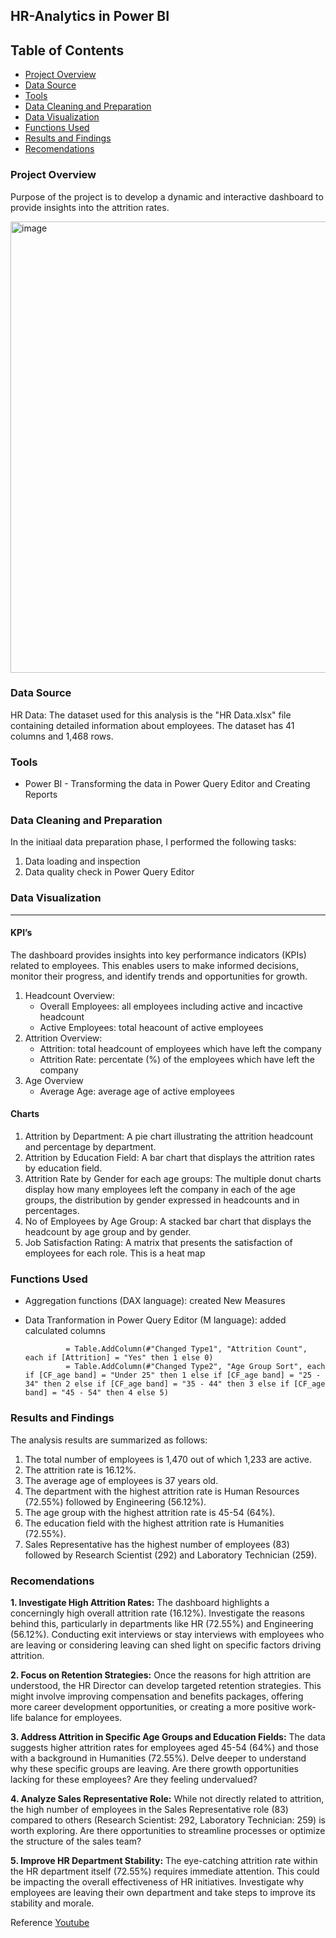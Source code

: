 ## HR-Analytics in Power BI

## Table of Contents
- [Project Overview](#project-overview)
- [Data Source](#data-source)
- [Tools](#tools)
- [Data Cleaning and Preparation](#data-cleaning-and-preparation)
- [Data Visualization](#data-visualization)
- [Functions Used](#functions-used)
- [Results and Findings](#results-and-findings)
- [Recomendations](#recomendations)


### Project Overview
Purpose of the project is to develop a dynamic and interactive dashboard to provide insights into the attrition rates.

<img width="722" alt="image" src="https://github.com/irenhajnal/HR-Analytics/assets/122035130/84362595-27f0-4394-b950-298056445eba">

### Data Source
HR Data: The dataset used for this analysis is the "HR Data.xlsx" file containing detailed information about employees. The dataset has 41 columns and 1,468 rows.

### Tools
- Power BI - Transforming the data in Power Query Editor and Creating Reports

### Data Cleaning and Preparation
In the initiaal data preparation phase, I performed the following tasks:
1. Data loading and inspection
2. Data quality check in Power Query Editor

### Data Visualization
---
#### KPI’s
The dashboard provides insights into key performance indicators (KPIs) related to employees. This enables users to make informed decisions, monitor their progress, and identify trends and opportunities for growth.
  1. Headcount Overview:
      - Overall Employees: all employees including active and incactive headcount
      - Active Employees: total heacount of active employees 
 2. Attrition Overview:
      - Attrition: total headcount of employees which have left the company
      - Attrition Rate: percentate (%) of the employees which have left the company
3. Age Overview
      - Average Age:  average age of active employees
     
#### Charts
  1.	Attrition by Department: A pie chart illustrating the attrition headcount and percentage by department.
  2.	Attrition by Education Field: A bar chart that displays the attrition rates by education field.
  3.	Attrition Rate by Gender for each age groups: The multiple donut charts display how many employees left the company in each of the age groups, the distribution by gender expressed in headcounts and in percentages.
  4.	No of Employees by Age Group: A stacked bar chart that displays the headcount by age group and by gender.
  5.	Job Satisfaction Rating: A matrix that presents the satisfaction of employees for each role. This is a heat map
     
### Functions Used ###
- Aggregation functions (DAX language): created New Measures
- Data Tranformation in Power Query Editor (M language): added calculated columns
  
               = Table.AddColumn(#"Changed Type1", "Attrition Count", each if [Attrition] = "Yes" then 1 else 0)
               = Table.AddColumn(#"Changed Type2", "Age Group Sort", each if [CF_age band] = "Under 25" then 1 else if [CF_age band] = "25 - 34" then 2 else if [CF_age band] = "35 - 44" then 3 else if [CF_age band] = "45 - 54" then 4 else 5)
  
### Results and Findings
The analysis results are summarized as follows:
1. The total number of employees is 1,470 out of which 1,233 are active.
2. The attrition rate is 16.12%.
3. The average age of employees is 37 years old.
4. The department with the highest attrition rate is Human Resources (72.55%) followed by Engineering (56.12%).
5. The age group with the highest attrition rate is 45-54 (64%).
6. The education field with the highest attrition rate is Humanities (72.55%).
7. Sales Representative has the highest number of employees (83) followed by Research Scientist (292) and Laboratory Technician (259).

### Recomendations
**1. Investigate High Attrition Rates:** The dashboard highlights a concerningly high overall attrition rate (16.12%). Investigate the reasons behind this, particularly in departments like HR (72.55%) and Engineering (56.12%). Conducting exit interviews or stay interviews with employees who are leaving or considering leaving can shed light on specific factors driving attrition.

**2. Focus on Retention Strategies:** Once the reasons for high attrition are understood, the HR Director can develop targeted retention strategies. This might involve improving compensation and benefits packages, offering more career development opportunities, or creating a more positive work-life balance for employees.

**3. Address Attrition in Specific Age Groups and Education Fields:**  The data suggests higher attrition rates for employees aged 45-54 (64%) and those with a background in Humanities (72.55%).  Delve deeper to understand why these specific groups are leaving.  Are there growth opportunities lacking for these employees? Are they feeling undervalued?

**4. Analyze Sales Representative Role:**  While not directly related to attrition, the high number of employees in the Sales Representative role (83) compared to others (Research Scientist: 292, Laboratory Technician: 259) is worth exploring.  Are there opportunities to streamline processes or optimize the structure of the sales team?

**5. Improve HR Department Stability:**   The  eye-catching  attrition rate within the HR department itself (72.55%) requires immediate attention.  This could be impacting the overall effectiveness of HR initiatives.  Investigate why employees are leaving their own department and take steps to improve its stability and morale.


Reference [Youtube](https://www.youtube.com/watch?v=-sOHVl_iCHA&list=PLO9LeSU_vHCWUvkE1FrGeNxSve7YtJrYl)
